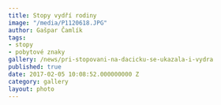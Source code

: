 ```yaml
---
title: Stopy vydří rodiny
image: "/media/P1120618.JPG"
author: Gašpar Čamlík
tags:
- stopy
- pobytové znaky
gallery: /news/pri-stopovani-na-dacicku-se-ukazala-i-vydra
published: true
date: 2017-02-05 10:08:52.000000000 Z
category: gallery
layout: photo
---
```

